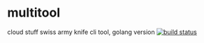 # multitool
cloud stuff swiss army knife cli tool, golang version
[![build status](https://travis-ci.org/werfty/multitool.svg?branch=master)](https://travis-ci.org/werfty/multitool)
